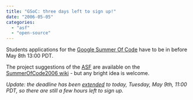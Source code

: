 ```yaml
---
title: "GSoC: three days left to sign up!"
date: "2006-05-05"
categories: 
  - "asf"
  - "open-source"
---
```


Students applications for the [Google Summer Of Code](http://code.google.com/summerofcode.html) have to be in before May 8th 13:00 PDT.

The project suggestions of the [ASF](http://apache.org) are available on the [SummerOfCode2006 wiki](http://wiki.apache.org/general/SummerOfCode2006) - but any bright idea is welcome.

_Update: the deadline has been [extended](http://code.google.com/) to today, Tuesday, May 9th, 11:00 PDT, so there are still a few hours left to sign up._
